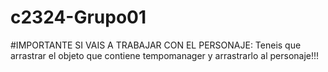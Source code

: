 # c2324-Grupo01

#IMPORTANTE SI VAIS A TRABAJAR CON EL PERSONAJE:
Teneis que arrastrar el objeto que contiene tempomanager y arrastrarlo al personaje!!!
